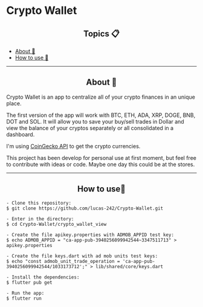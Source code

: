<h1>Crypto Wallet</h1>

<h2 align="center">Topics 📋</h2>

   <p>
   
   - [About 📖](#About-)
   - [How to use 🤔](#How-to-use-)

   </p>

---

<h2 align="center">About 📖</h2>
   
<p>
  Crypto Wallet is an app to centralize all of your crypto finances in an unique place.
</p>

<p>
The first version of the app will work with BTC, ETH, ADA, XRP, DOGE, BNB, DOT and SOL. It will allow you to save your buy/sell trades in Dollar and view the balance of your cryptos separately or all consolidated in a dashboard.
</p>

<p>
I'm using <a href="https://www.coingecko.com/api">CoinGecko API</a> to get the crypto currencies.
</p>

<p>
This project has been develop for personal use at first moment, but feel free to contribute with ideas or code. Maybe one day this could be at the stores.
</p>

---

<h2 align="center">How to use🤔</h2>

   ```
   - Clone this repository:
   $ git clone https://github.com/lucas-242/Crypto-Wallet.git

   - Enter in the directory:
   $ cd Crypto-Wallet/crypto_wallet_view

   - Create the file apikey.properties with ADMOB_APPID test key:
   $ echo ADMOB_APPID = "ca-app-pub-3940256099942544~3347511713" > apikey.properties

   - Create the file keys.dart with ad mob units test keys:
   $ echo "const admob_unit_trade_operation = 'ca-app-pub-3940256099942544/1033173712';" > lib/shared/core/keys.dart

   - Install the dependencies:
   $ flutter pub get

   - Run the app: 
   $ flutter run
   ```
